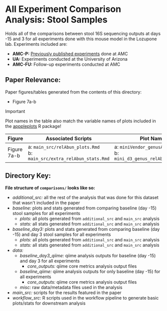 # All Experiment Comparison Analysis: Stool Samples

Holds all of the comparisons between stool 16S sequencing outputs at days -15 and 3 for all experiments done with this mouse model in the Lozupone lab. Experiments included are:
- **AMC-P:** [Previously published experiments](https://www.nature.com/articles/s41522-022-00276-1) done at AMC
- **UA:** Experiments conducted at the University of Arizona
- **AMC-FU:** Follow-up experiments conducted at AMC

## Paper Relevance:

Paper figures/tables generated from the contents of this directory:

-   Figure 7a-b

> [!IMPORTANT] 
> Plot names in the table also match the variable names of plots included in the [apppleplots](https://github.com/madiapgar/apppleplots) R package!

| Figure                   | Associated Scripts                                                            | Plot Names                                                       |
|--------------------|----------------------------------|------------------|
| Figure 7a-b              | a: `main_src/relAbun_plots.Rmd` <br/> b: `main_src/extra_relAbun_stats.Rmd` | a: `miniVendor_genusAbun_plot` <br/> b: `mini_d3_genus_relAbun_stat_plot`                 |

## Directory Key:

**File structure of `comparisons/` looks like so:**

-   *additional_src:* all the rest of the analysis that was done for this dataset that wasn't included in the paper
-   *baseline:* plots and stats generated from comparing baseline (day -15) stool samples for all experiments
    -   *plots:* all plots generated from `additional_src` and `main_src` analysis
    -   *stats:* all stats generated from `additional_src` and `main_src` analysis 
-   *baseline_day3:* plots and stats generated from comparing baseline (day -15) and day 3 stool samples for all experiments 
    -   *plots:* all plots generated from `additional_src` and `main_src` analysis
    -   *stats:* all stats generated from `additional_src` and `main_src` analysis 
-   *data:*
    -   *baseline_day3_qiime:* qiime analysis outputs for baseline (day -15) and day 3 for all experiments 
        -   *core_outputs:* qiime core metrics analysis output files 
    -   *baseline_qiime:* qiime analysis outputs for only baseline (day -15) for all experiments
        -   *core_outputs:* qiime core metrics analysis output files  
    -   *misc:* raw data/metadata files used in the analysis
-   *main_src:* scripts for the results featured in the paper
-   *workflow_src:* R scripts used in the workflow pipeline to generate basic plots/stats for downstream analysis